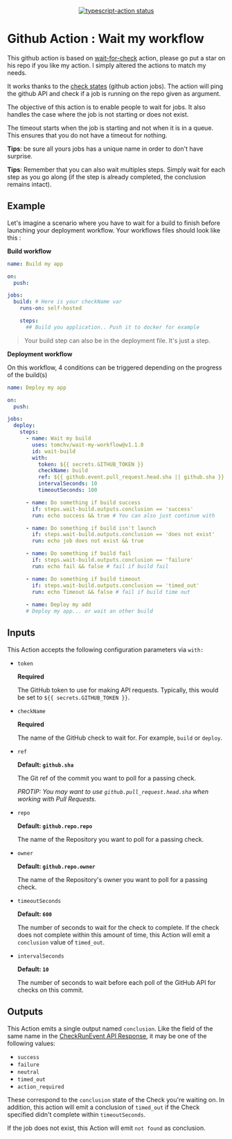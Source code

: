 <p align="center">
  <a href="https://github.com/actions/typescript-action/actions"><img alt="typescript-action status" src="https://github.com/actions/typescript-action/workflows/build-test/badge.svg"></a>
</p>

# Github Action : Wait my workflow

This github action is based on  [wait-for-check](https://github.com/fountainhead/action-wait-for-check) action, please go put a star on his repo if you like my action. I simply altered the actions to match my needs.

It works thanks to the [check states](https://docs.github.com/en/rest/reference/checks) (github action jobs). The action will ping the github API and check if a job is running on the repo given as argument.

The objective of this action is to enable people to wait for jobs. It also handles the case where the job is not starting or does not exist.

The timeout starts when the job is starting and not when it is in a queue. This ensures that you do not have a timeout for nothing.

**Tips**: be sure all yours jobs has a unique name in order to don't have surprise.

**Tips**: Remember that you can also wait multiples steps. Simply wait for each step as you go along (if the step is already completed, the conclusion remains intact).

## Example

Let's imagine a scenario where you have to wait for a build to finish before launching your deployment workflow.
Your workflows files should look like this :


**Build workflow**
```yaml
name: Build my app

on:
  push:

jobs:
  build: # Here is your checkName var
    runs-on: self-hosted

    steps:
      ## Build you application.. Push it to docker for example
```

> Your build step can also be in the deployment file. It's just a step.

**Deployment workflow**

On this workflow, 4 conditions can be triggered depending on the progress of the build(s)

```yaml
name: Deploy my app

on:
  push:

jobs:
  deploy:
    steps:
      - name: Wait my build
        uses: tomchv/wait-my-workflow@v1.1.0
        id: wait-build
        with:
          token: ${{ secrets.GITHUB_TOKEN }}
          checkName: build
          ref: ${{ github.event.pull_request.head.sha || github.sha }}
          intervalSeconds: 10
          timeoutSeconds: 100

      - name: Do something if build success
        if: steps.wait-build.outputs.conclusion == 'success'
        run: echo success && true # You can also just continue with

      - name: Do something if build isn't launch
        if: steps.wait-build.outputs.conclusion == 'does not exist'
        run: echo job does not exist && true

      - name: Do something if build fail
        if: steps.wait-build.outputs.conclusion == 'failure'
        run: echo fail && false # fail if build fail

      - name: Do something if build timeout
        if: steps.wait-build.outputs.conclusion == 'timed_out'
        run: echo Timeout && false # fail if build time out
      
      - name: Deploy my add
      # Deploy my app... or wait an other build
```

## Inputs

This Action accepts the following configuration parameters via `with:`

- `token`

  **Required**
  
  The GitHub token to use for making API requests. Typically, this would be set to `${{ secrets.GITHUB_TOKEN }}`.
  
- `checkName`

  **Required**
  
  The name of the GitHub check to wait for. For example, `build` or `deploy`.

- `ref`

  **Default: `github.sha`**
  
  The Git ref of the commit you want to poll for a passing check.
  
  *PROTIP: You may want to use `github.pull_request.head.sha` when working with Pull Requests.*

  
- `repo`

  **Default: `github.repo.repo`**
  
  The name of the Repository you want to poll for a passing check.

- `owner`

  **Default: `github.repo.owner`**
  
  The name of the Repository's owner you want to poll for a passing check.

- `timeoutSeconds`

  **Default: `600`**

  The number of seconds to wait for the check to complete. If the check does not complete within this amount of time, this Action will emit a `conclusion` value of `timed_out`.
  
- `intervalSeconds`

  **Default: `10`**

  The number of seconds to wait before each poll of the GitHub API for checks on this commit.

## Outputs

This Action emits a single output named `conclusion`. Like the field of the same name in the [CheckRunEvent API Response](https://developer.github.com/v3/activity/events/types/#checkrunevent-api-payload), it may be one of the following values:

- `success`
- `failure`
- `neutral`
- `timed_out`
- `action_required`

These correspond to the `conclusion` state of the Check you're waiting on. In addition, this action will emit a conclusion of `timed_out` if the Check specified didn't complete within `timeoutSeconds`.

If the job does not exist, this Action will emit `not found` as conclusion.
